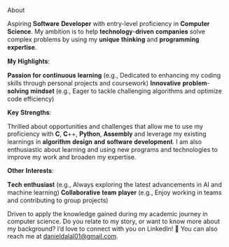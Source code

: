About

Aspiring 𝐒𝐨𝐟𝐭𝐰𝐚𝐫𝐞 𝐃𝐞𝐯𝐞𝐥𝐨𝐩𝐞𝐫 with entry-level proficiency in 𝐂𝐨𝐦𝐩𝐮𝐭𝐞𝐫 𝐒𝐜𝐢𝐞𝐧𝐜𝐞. My ambition is to help 𝐭𝐞𝐜𝐡𝐧𝐨𝐥𝐨𝐠𝐲-𝐝𝐫𝐢𝐯𝐞𝐧 𝐜𝐨𝐦𝐩𝐚𝐧𝐢𝐞𝐬 solve complex problems by using my 𝐮𝐧𝐢𝐪𝐮𝐞 𝐭𝐡𝐢𝐧𝐤𝐢𝐧𝐠 and 𝐩𝐫𝐨𝐠𝐫𝐚𝐦𝐦𝐢𝐧𝐠 𝐞𝐱𝐩𝐞𝐫𝐭𝐢𝐬𝐞.

𝐌𝐲 𝐇𝐢𝐠𝐡𝐥𝐢𝐠𝐡𝐭𝐬:

𝐏𝐚𝐬𝐬𝐢𝐨𝐧 𝐟𝐨𝐫 𝐜𝐨𝐧𝐭𝐢𝐧𝐮𝐨𝐮𝐬 𝐥𝐞𝐚𝐫𝐧𝐢𝐧𝐠 (e.g., Dedicated to enhancing my coding skills through personal projects and coursework)
𝐈𝐧𝐧𝐨𝐯𝐚𝐭𝐢𝐯𝐞 𝐩𝐫𝐨𝐛𝐥𝐞𝐦-𝐬𝐨𝐥𝐯𝐢𝐧𝐠 𝐦𝐢𝐧𝐝𝐬𝐞𝐭 (e.g., Eager to tackle challenging algorithms and optimize code efficiency)

𝐊𝐞𝐲 𝐒𝐭𝐫𝐞𝐧𝐠𝐭𝐡𝐬:

Thrilled about opportunities and challenges that allow me to use my proficiency with 𝐂, 𝐂++, 𝐏𝐲𝐭𝐡𝐨𝐧, 𝐀𝐬𝐬𝐞𝐦𝐛𝐥𝐲 and leverage my existing learnings in 𝐚𝐥𝐠𝐨𝐫𝐢𝐭𝐡𝐦 𝐝𝐞𝐬𝐢𝐠𝐧 𝐚𝐧𝐝 𝐬𝐨𝐟𝐭𝐰𝐚𝐫𝐞 𝐝𝐞𝐯𝐞𝐥𝐨𝐩𝐦𝐞𝐧𝐭.
I am also enthusiastic about learning and using new programs and technologies to improve my work and broaden my expertise.

𝐎𝐭𝐡𝐞𝐫 𝐈𝐧𝐭𝐞𝐫𝐞𝐬𝐭𝐬:

𝐓𝐞𝐜𝐡 𝐞𝐧𝐭𝐡𝐮𝐬𝐢𝐚𝐬𝐭 (e.g., Always exploring the latest advancements in AI and machine learning)
𝐂𝐨𝐥𝐥𝐚𝐛𝐨𝐫𝐚𝐭𝐢𝐯𝐞 𝐭𝐞𝐚𝐦 𝐩𝐥𝐚𝐲𝐞𝐫 (e.g., Enjoy working in teams and contributing to group projects)

Driven to apply the knowledge gained during my academic journey in computer science. Do you relate to my story, or want to know more about my background? I’d love to connect with you on LinkedIn! 📧 You can also reach me at danieldalal01@gmail.com.
